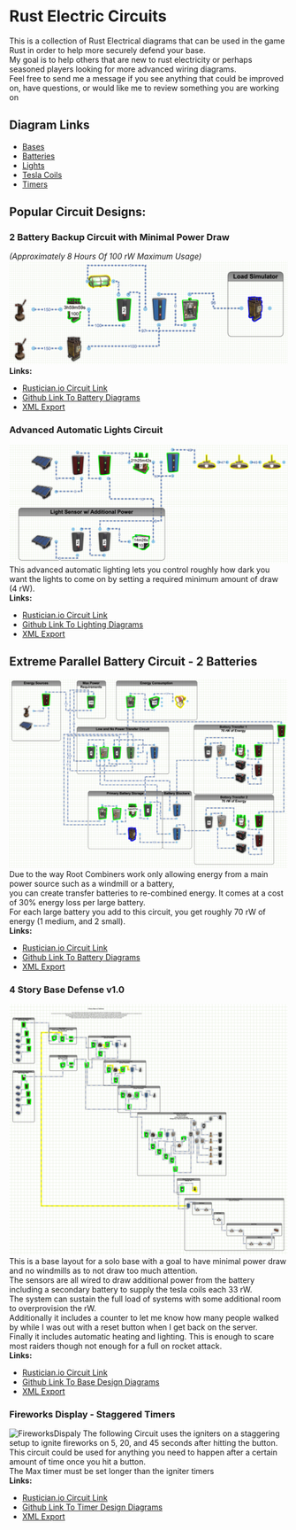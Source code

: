 # Rust Electric Circuits
This is a collection of Rust Electrical diagrams that can be used in the game Rust in order to help more securely defend your base.</br>
My goal is to help others that are new to rust electricity or perhaps seasoned players looking for more advanced wiring diagrams.</br>
Feel free to send me a message if you see anything that could be improved on, have questions, or would like me to review something you are working on

## Diagram Links
* [Bases](bases/)
* [Batteries](batteries/)
* [Lights](lights/)
* [Tesla Coils](teslacoils/)
* [Timers](timers/)

## Popular Circuit Designs:
### 2 Battery Backup Circuit with Minimal Power Draw
<i>(Approximately 8 Hours Of 100 rW Maximum Usage)</i></br>
![BackupBattery-2Batteries](batteries/images/BackupBattery-2Batteriesv2.png)
<b>Links:</b>
* [Rustician.io Circuit Link](https://www.rustrician.io/?circuit=b75b8f5cf1336f12edf6e280d006b47f)
* [Github Link To Battery Diagrams](batteries)
* [XML Export](batteries/xml/BackupBattery-2Batteries.xml)

### Advanced Automatic Lights Circuit
![AdvancedAutoLights](lights/images/AdvancedAutoLightsv2.png)
This advanced automatic lighting lets you control roughly how dark you want the lights to come on by setting a required minimum amount of draw (4 rW).</br>
<b>Links:</b>
* [Rustician.io Circuit Link](https://www.rustrician.io/?circuit=5cb2fdf4600dbf3edd42de5d13f5fa75)
* [Github Link To Lighting Diagrams](lights)
* [XML Export](lights/xml/AdvancedAutoLights.xml)

## Extreme Parallel Battery Circuit - 2 Batteries
![ExtremeParallelBatteries-2](batteries/images/ExtremeParallelBatteries-2.png)
Due to the way Root Combiners work only allowing energy from a main power source such as a windmill or a battery,</br>
you can create transfer batteries to re-combined energy.  It comes at a cost of 30% energy loss per large battery.</br>
For each large battery you add to this circuit, you get roughly 70 rW of energy (1 medium, and 2 small).</br>
<b>Links:</b>
* [Rustician.io Circuit Link](https://www.rustrician.io/?circuit=27818aeb23837a8d121852b6402d36d3)
* [Github Link To Battery Diagrams](batteries)
* [XML Export](batteries/xml/ExtremeParallelBatteries-2.xml)

### 4 Story Base Defense v1.0
![4StoryBaseDefesnev1.0](bases/images/4StoryBaseDefensev1.0.png)
This is a base layout for a solo base with a goal to have minimal power draw and no windmills as to not draw too much attention.</br>
The sensors are all wired to draw additional power from the battery including a secondary battery to supply the tesla coils each 33 rW.</br> 
The system can sustain the full load of systems with some additional room to overprovision the rW.</br>
Additionally it includes a counter to let me know how many people walked by while I was out with a reset button when I get back on the server.</br>
Finally it includes automatic heating and lighting.  This is enough to scare most raiders though not enough for a full on rocket attack.</br>
<b>Links:</b>
* [Rustician.io Circuit Link](https://www.rustrician.io/?circuit=fd7c82fead5fe723aac485fc93aa125f)
* [Github Link To Base Design Diagrams](bases)
* [XML Export](bases/xml/4StoryBaseDefensev1.0.xml)

### Fireworks Display - Staggered Timers
![FireworksDispaly](timers/images/FireworksDispaly2.png)
The following Circuit uses the igniters on a staggering setup to ignite fireworks on 5, 20, and 45 seconds after hitting the button.</br>
This circuit could be used for anything you need to happen after a certain amount of time once you hit a button.</br>
The Max timer must be set longer than the igniter timers</br>
<b>Links:</b>
* [Rustician.io Circuit Link](https://www.rustrician.io/?circuit=44cda47c2666384e6310b578fd08d657)
* [Github Link To Timer Design Diagrams](timers)
* [XML Export](timers/xml/FireworksDisplay.xml)